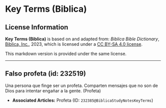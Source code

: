 # Key Terms (Biblica)

## License Information

**Key Terms (Biblica)** is based on and adapted from: _Biblica Bible Dictionary_, [Biblica, Inc.](https://www.biblica.com/), 2023, which is licensed under a [CC BY-SA 4.0 license](https://creativecommons.org/licenses/by-sa/4.0/legalcode.en).

This markdown version is provided under the same license.



--------------------------------

## Falso profeta (id: 232519)

Una persona que finge ser un profeta. Comparten mensajes que no son de Dios para intentar engañar a la gente. (Profeta)

* **Associated Articles:** Profeta (ID: `232385@BiblicaStudyNotesKeyTerms`)

